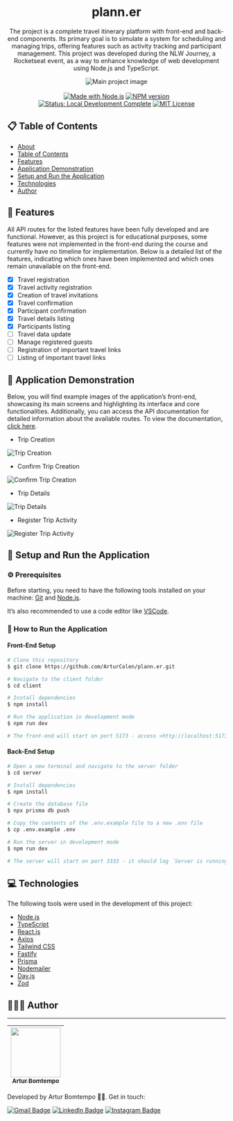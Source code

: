 <div  align="center" id="about">
	<h1 align="center">
        plann.er
    </h1>
    <p align="center">
        The project is a complete travel itinerary platform with front-end and back-end components. Its primary goal is to simulate a system for scheduling and managing trips, offering features such as activity tracking and participant management. This project was developed during the NLW Journey, a Rocketseat event, as a way to enhance knowledge of web development using Node.js and TypeScript.
    </p>
	<img 
        src="./resources/banner/nlw-journey.png"
        alt="Main project image"
    />
</div>
<br>
<div align="center">
    <a href="https://github.com/nodejs" target="_blank"><img src="https://img.shields.io/badge/made_with-Node.js-green" alt="Made with Node.js"></a>
    <a href="https://github.com/SpaceForDevelopment/Convert2Base-Package" target="_blank"><img src="https://img.shields.io/badge/npm-v10.9.2-blue" alt="NPM version"></a>
    <a href="https://convert2base.vercel.app/" target="_blank"><img src="https://img.shields.io/badge/status-local_development_complete-yellow" alt="Status: Local Development Complete"></a>
    <a href="https://github.com/SpaceForDevelopment/Convert2Base-Package/blob/main/LICENSE.md" target="_blank"><img src="https://img.shields.io/badge/license-MIT-red" alt="MIT License"></a>
</div>

## 📋 Table of Contents

<a id="table-of-contents"></a>

-   [About](#about)
-   [Table of Contents](#table-of-contents)
-   [Features](#features)
-   [Application Demonstration](#application-demonstration)
-   [Setup and Run the Application](#setup-and-run-the-application)
-   [Technologies](#technologies)
-   [Author](#author)

## 📝 Features

<a id="features"></a>

All API routes for the listed features have been fully developed and are functional. However, as this project is for educational purposes, some features were not implemented in the front-end during the course and currently have no timeline for implementation. Below is a detailed list of the features, indicating which ones have been implemented and which ones remain unavailable on the front-end.

-   [x] Travel registration
-   [x] Travel activity registration
-   [x] Creation of travel invitations
-   [x] Travel confirmation
-   [x] Participant confirmation
-   [x] Travel details listing
-   [x] Participants listing
-   [ ] Travel data update
-   [ ] Manage registered guests
-   [ ] Registration of important travel links
-   [ ] Listing of important travel links

## 📲 Application Demonstration

<a id="application-demonstration"></a>

Below, you will find example images of the application’s front-end, showcasing its main screens and highlighting its interface and core functionalities. Additionally, you can access the API documentation for detailed information about the available routes. To view the documentation, [click here](https://nlw-journey.apidocumentation.com/reference).

-   Trip Creation

![Trip Creation](./resources/screenshots/trip-creation.png)

-   Confirm Trip Creation

![Confirm Trip Creation](./resources/screenshots/confirm-trip-creation.png)

-   Trip Details

![Trip Details](./resources/screenshots/trip-details.png)

-   Register Trip Activity

![Register Trip Activity](./resources/screenshots//register-activity.png)

## 📁 Setup and Run the Application

<a id="setup-and-run-the-application"></a>

### ⚙️ Prerequisites

Before starting, you need to have the following tools installed on your machine: [Git](https://git-scm.com) and [Node.js](https://nodejs.org/en).

It’s also recommended to use a code editor like [VSCode](https://code.visualstudio.com/).

### 🚀 How to Run the Application

#### Front-End Setup

```bash
# Clone this repository
$ git clone https://github.com/ArturColen/plann.er.git

# Navigate to the client folder
$ cd client

# Install dependencies
$ npm install

# Run the application in development mode
$ npm run dev

# The front-end will start on port 5173 - access <http://localhost:5173>
```

#### Back-End Setup

```bash
# Open a new terminal and navigate to the server folder
$ cd server

# Install dependencies
$ npm install

# Create the database file
$ npx prisma db push

# Copy the contents of the .env.example file to a new .env file
$ cp .env.example .env

# Run the server in development mode
$ npm run dev

# The server will start on port 3333 - it should log `Server is running on port 3333`
```

## 💻 Technologies

<a id="technologies"></a>

The following tools were used in the development of this project:

-   [Node.js](https://nodejs.org/docs/latest/api/)
-   [TypeScript](https://www.typescriptlang.org/docs/)
-   [React.js](https://react.dev/learn)
-   [Axios](https://axios-http.com/docs/intro)
-   [Tailwind CSS](https://v2.tailwindcss.com/docs)
-   [Fastify](https://fastify.dev/docs/latest/)
-   [Prisma](https://www.prisma.io/docs)
-   [Nodemailer](https://www.nodemailer.com/)
-   [Day.js](https://day.js.org/docs/en/display/format)
-   [Zod](https://zod.dev/)

## 👨🏻‍💻 Author

<a id="author"></a>

---

| [<img loading="lazy" src="https://avatars.githubusercontent.com/u/96635074?v=4" width=115><br><sub>Artur Bomtempo</sub>](https://github.com/ArturColen) |
| :-----------------------------------------------------------------------------------------------------------------------------------------------------: |

Developed by Artur Bomtempo 👋🏽. Get in touch:

[![Gmail Badge](https://img.shields.io/badge/-arturbcolen@gmail.com-D14836?style=flat-square&logo=Gmail&logoColor=white&link=mailto:arturbcolen@gmail.com)](mailto:arturbcolen@gmail.com)
[![LinkedIn Badge](https://img.shields.io/badge/-Artur%20Bomtempo-0A66C2?style=flat-square&logo=LinkedIn&logoColor=white&link=https://www.linkedin.com/in/artur-bomtempo/)](https://www.linkedin.com/in/artur-bomtempo/)
[![Instagram Badge](https://img.shields.io/badge/-@arturbomtempo.dev-E4405F?style=flat-square&logo=Instagram&logoColor=white&link=https://www.instagram.com/arturbomtempo.dev/)](https://www.instagram.com/arturbomtempo.dev/)
